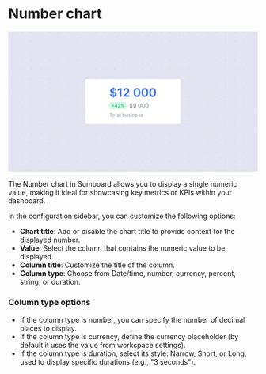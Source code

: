 # Number chart

![Number chart](number.jpg)

The Number chart in Sumboard allows you to display a single numeric value, making it ideal for showcasing key metrics or KPIs within your dashboard.

In the configuration sidebar, you can customize the following options:
- **Chart title**: Add or disable the chart title to provide context for the displayed number.
- **Value**: Select the column that contains the numeric value to be displayed.
- **Column title**: Customize the title of the column.
- **Column type**: Choose from Date/time, number, currency, percent, string, or duration.

### Column type options
- If the column type is number, you can specify the number of decimal places to display.
- If the column type is currency, define the currency placeholder (by default it uses the value from workspace settings).
- If the column type is duration, select its style: Narrow, Short, or Long, used to display specific durations (e.g., "3 seconds").